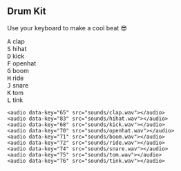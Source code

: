 <link rel="stylesheet" href="style.css" />
<script src="script.js" defer></script>

## Drum Kit

Use your keyboard to make a cool beat :sunglasses:

<div class="drumKit">
    <div class="keys">
        <div data-key="65" class="key">
            <kbd>A</kbd>
            <span class="sound">clap</span>
        </div>
        <div data-key="83" class="key">
            <kbd>S</kbd>
            <span class="sound">hihat</span>
        </div>
        <div data-key="68" class="key">
            <kbd>D</kbd>
            <span class="sound">kick</span>
        </div>
        <div data-key="70" class="key">
            <kbd>F</kbd>
            <span class="sound">openhat</span>
        </div>
        <div data-key="71" class="key">
            <kbd>G</kbd>
            <span class="sound">boom</span>
        </div>
        <div data-key="72" class="key">
            <kbd>H</kbd>
            <span class="sound">ride</span>
        </div>
        <div data-key="74" class="key">
            <kbd>J</kbd>
            <span class="sound">snare</span>
        </div>
        <div data-key="75" class="key">
            <kbd>K</kbd>
            <span class="sound">tom</span>
        </div>
        <div data-key="76" class="key">
            <kbd>L</kbd>
            <span class="sound">tink</span>
        </div>
    </div>

    <audio data-key="65" src="sounds/clap.wav"></audio>
    <audio data-key="83" src="sounds/hihat.wav"></audio>
    <audio data-key="68" src="sounds/kick.wav"></audio>
    <audio data-key="70" src="sounds/openhat.wav"></audio>
    <audio data-key="71" src="sounds/boom.wav"></audio>
    <audio data-key="72" src="sounds/ride.wav"></audio>
    <audio data-key="74" src="sounds/snare.wav"></audio>
    <audio data-key="75" src="sounds/tom.wav"></audio>
    <audio data-key="76" src="sounds/tink.wav"></audio>

</div>
